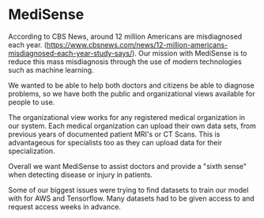# MediSense

According to CBS News, around 12 million Americans are misdiagnosed each year. (https://www.cbsnews.com/news/12-million-americans-misdiagnosed-each-year-study-says/). Our mission with MediSense is to reduce this mass misdiagnosis through the use of modern technologies such as machine learning.

We wanted to be able to help both doctors and citizens be able to diagnose problems, so we have both the public and organizational views available for people to use.

The organizational view works for any registered medical organization in our system. Each medical organization can upload their own data sets, from previous years of documented patient MRI's or CT Scans. This is advantageous for specialists too as they can upload data for their specialization.

Overall we want MediSense to assist doctors and provide a "sixth sense" when detecting disease or injury in patients.

Some of our biggest issues were trying to find datasets to train our model with for AWS and Tensorflow. Many datasets had to be given access to and request access weeks in advance.
